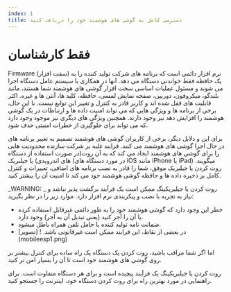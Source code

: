 ```yaml
---
index: 1
title: دسترسی کامل به گوشی های هوشمند خود را دریافت کنید
---
```

# فقط کارشناسان

Firmware (سفت افزار) نرم افزار دائمی است که برنامه های شرکت تولید کننده را به یک حافظه فقط خواندنی دستگاه می دهد. آنها در همکاری با سیستم عامل دستگاه اجرا می شوند و مسئول عملیات اساسی سخت افزار گوشی های هوشمند شما هستند، مانند بلندگو، میکروفون، دوربین، صفحه نمایش لمسی، حافظه، کلید ها، آنتن ها و غیره. اکثر قابلیت های قفل شده اند و کاربر قادر به کنترل و تغییر این توابع نیست. با این حال، برخی از برنامه ها و ویژگی هایی که می تواند امنیت داده ها و ارتباطات در یک گوشی هوشمند را افزایش دهد نیز وجود دارند. همچنین ویژگی های دیگری نیز موجود وجود دارد که می تواند برای جلوگیری از خطرات امنیتی حذف شود.

برای این و دلایل دیگر، برخی از کاربران گوشی های هوشمند تصمیم به تغییر برنامه های در حال اجرا گوشی های هوشمند می کنند. فرایند غلبه بر شرکت سازنده محدودیت هایی را برای گوشی های هوشمند ایجاد می کند که به آن روت(در صورت استفاده از دستگاه های اندرویدی) یا جیلبریک (در مورد دستگاه های iOS مانند iPhone یا iPad) میگویند. روت کردن یا جیلبریک موفق، شما را قادر به نصب برنامه های اضافی، تغییرات و کنترل کامل بر ذخیره داده ها و حافظه گوشی هوشمند خود می کند تا امنیت آن را بیشتر کنید.

_WARNING: _ روت کردن یا جیلبریکینگ ممکن است یک فرآیند برگشت پذیر نباشد و نیاز به تجربه با نصب و پیکربندی نرم افزار دارد. موارد زیر را در نظر بگیرید:

*   خطر این وجود دارد که گوشی هوشمند خود را به طور دائمی غیرقابل استفاده کرده یا آن را آجر کنید (یعنی تبدیل آن به آجر) وجود دارد.
*   ضمانت نامه تولید کننده یا حامل تلفن همراه باطل میشود.
*   در بعضی از نقاط، این فرایند ممکن است غیرقانونی باشد.
! [تصویر] (mobileexp1.png)

اما اگر شما مراقب باشید، روت کردن یک دستگاه یک راه ساده برای کنترل بیشتر بر روی گوشی های هوشمند خود است تا آن را بسیار امن تر کنید.

روت کردن یا جیلبریکینگ یک فرآیند پیچیده است و برای هر دستگاه متفاوت است. برای راهنمایی در مورد بهترین راه برای روت کردن دستگاه خود، اینترنت را جستجو کنید.